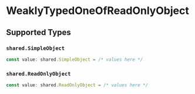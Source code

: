 # WeaklyTypedOneOfReadOnlyObject


## Supported Types

### `shared.SimpleObject`

```typescript
const value: shared.SimpleObject = /* values here */
```

### `shared.ReadOnlyObject`

```typescript
const value: shared.ReadOnlyObject = /* values here */
```

